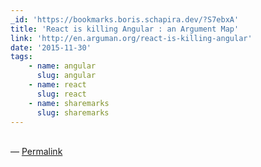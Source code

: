 ```yaml
---
_id: 'https://bookmarks.boris.schapira.dev/?S7ebxA'
title: 'React is killing Angular : an Argument Map'
link: 'http://en.arguman.org/react-is-killing-angular'
date: '2015-11-30'
tags:
    - name: angular
      slug: angular
    - name: react
      slug: react
    - name: sharemarks
      slug: sharemarks
---
```


<br>&#8212;
<a href="https://bookmarks.boris.schapira.dev/?S7ebxA" title="Permalink">Permalink</a>
